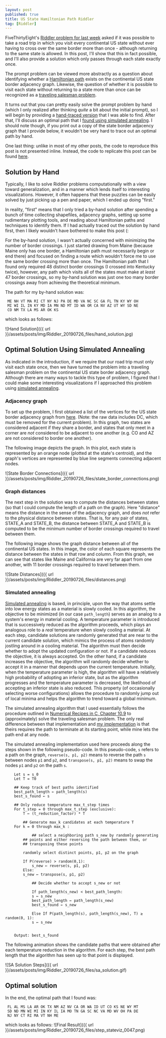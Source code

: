 ```yaml
---
layout: post
published: true
title: US State Hamiltonian Path Riddler
tag: [Riddler]
---
```


FiveThirtyEight's [Riddler problem for last
week](https://fivethirtyeight.com/features/can-you-escape-this-enchanted-maze/)
asked if it was possible to take a road trip in which you visit every
continental US state without ever having to cross over the same border
more than once - although returning to the same state is allowed. In
this post, I'll show that this in fact possible, and I'll also provide
a solution which only passes through each state exactly once.

The prompt problem can be viewed more abstractly as a question about
identifying whether a [Hamiltonian
path](https://en.wikipedia.org/wiki/Hamiltonian_path) exists on the
continental US state border adjacency graph. Likewise, the question of
whether it is possible to visit each state without returning to a
state more than once can be recognized as a [traveling salesman
problem](https://en.wikipedia.org/wiki/Traveling_salesman_problem).

It turns out that you can pretty easily solve the prompt problem by
hand (which I only realized after thinking *quite* a bit about the
initial prompt), so I will begin by providing a [hand-traced
version](#hand-soln) that I was able to find. After that, I'll discuss
an optimal path that I [found using simulated annealing](#sa-soln). I
should note though, if you print out a copy of the state border
adjacency graph that I provide below, it wouldn't be very hard to
trace out an optimal path by hand.

One last thing: unlike in most of my other posts, the code to
reproduce this post is not presented inline. Instead, the code to
replicate this post can be found
[here](https://github.com/pkepley/blog-notebooks/tree/master/20190726_RiddlerSoln).

<a id="hand-soln"></a>
## Solution by Hand 

Typically, I like to solve Riddler problems computationally with a
view toward generalization, and in a manner which lends itself to
interesting visualizations. However, it often happens that these
puzzles can be easily solved by just picking up a pen and paper, which
I ended up doing "first."

In reality, "first" means that I only tried a by-hand solution after
spending a bunch of time collecting shapefiles, adjacency graphs,
setting up some rudimentary plotting tools, and reading about
Hamiltonian paths and techniques to identify them. If I had actually
traced out the solution by hand first, then I likely wouldn't have
bothered to make this post (:

For the by-hand solution, I wasn't actually concerned with minimizing
the number of border crossings. I just started drawing from Maine
(because Maine only has one border, a Hamiltonian path must
necessarily begin or end there) and focused on finding a route which
wouldn't force me to use the same border crossing more than once. The
Hamiltonian path that I found only required 48 distinct border
crossings (I crossed into Kentucky twice), however, any path which
visits all of the states must make at *least* 47 border crossings, so
my by-hand solution was just one too many border crossings away from
achieving the theoretical minimum.

The path for my by-hand solution was:
```
 ME NH VT MA RI CT NY NJ PA DE MD VA NC SC GA FL TN KY WY OH
 MI WI IL IN KY MD IA MN ND MT ID WA OR CA NV AZ UT WY SD NE
 CO NM TX LA MS AR OK KS
```
which looks as follows:

![Hand Solution]({{ url }}/assets/posts/img/Riddler_20190726_files/hand_solution.jpg)

<a id="sa-soln"></a>
## Optimal Solution Using Simulated Annealing

As indicated in the introduction, if we require that our road trip
must only visit each state once, then we have turned the problem into
a traveling salesman problem on the continental US state border
adjacency graph. Although there are many ways to tackle this type of
problem, I figured that I could make some interesting visualizations
if I approached this problem using [simulated
annealing](https://en.wikipedia.org/wiki/Simulated_annealing).


### Adjacency graph

To set up the problem, I first obtained a list of the vertices for the
US state border adjacency graph from
[here](https://www-cs-faculty.stanford.edu/~knuth/contiguous-usa.dat). (Note:
the raw data includes DC, which must be removed for the current
problem). In this graph, two states are considered adjacent if they
share a border, and states that only meet in a corner are *not*
considered to be adjacent to one another (e.g. CO and AZ are not
considered to border one another).

The following image depicts the graph. In this plot, each state is
represented by an orange node (plotted at the state's centroid), and
the graph's vertices are represented by blue line segments connecting
adjacent nodes.

![State Border Connections]({{ url }}/assets/posts/img/Riddler_20190726_files/state_border_connections.png)

### Graph distances

The next step in the solution was to compute the distances between
states (so that I could compute the length of a path on the
graph). Here "distance" means the distance in the sense of the
adjacency graph, and does *not* refer to the physical distance between
states. That is, for any pair of states, STATE_A and STATE_B, the
distance between STATE_A and STATE_B is computed to be the minimum
number of border crossings required to travel between them.

The following image shows the graph distance between all of the
continental US states. In this image, the color of each square
represents the distance between the states in that row and
column. From this graph, we can see that states like Maine and
California are very far apart from one another, with 11 border
crossings required to travel between them.

![State Distances]({{ url }}/assets/posts/img/Riddler_20190726_files/distances.png)

### Simulated annealing

[Simulated
annealing](https://en.wikipedia.org/wiki/Simulated_annealing) is
based, in principle, upon the way that atoms settle into low energy
states as a material is slowly cooled. In this algorithm, the
objective to be minimized (in our case `path_length`) serves as an
analog to a system's energy in material cooling. A temperature
parameter is introduced that is successively reduced as the algorithm
proceeds, which plays an analogous role to a *real* temperature when
slowly cooling a material. At each step, candidate solutions are
randomly generated that are near to the current candidate solution,
which mimics the process of atoms randomly jostling around in a
cooling material. The algorithm must then decide whether to adopt the
updated configuration or not. If a candidate reduces the objective, it
is always accepted. On the other hand, if a candidate increases the
objective, the algorithm will randomly decide whether to accept it in
a manner that depends upon the current temperature. Initially, when
the temperature parameter is high, the algorithm will have a
relatively high probability of adopting an inferior state, but as the
algorithm progresses and the temperature parameter is decreased, the
likelihood of accepting an inferior state is also reduced. This
property (of occasionally selecting worse configurations) allows the
procedure to randomly jump out of local minima and helps the algorithm
to trend toward a global minimum.


The simulated annealing algorithm that I used essentially follows the
procedure outlined in [Numerical Recipes in C, Chapter
10.9](http://www.nrbook.com/a/bookcpdf.php) to (approximately) solve
the traveling salesman problem. The only real difference between that
implementation and [my
implementation](https://github.com/pkepley/blog-notebooks/blob/master/20190726_RiddlerSoln/simulated_annealing.py)
is that theirs requires the path to terminate at its starting point,
while mine lets the path end at any node.


The simulated annealing implementation used here proceeds along the
steps shown in the following pseudo-code. In this pseudo-code, `s`
refers to a path on the graph, `reverse(s, p1, p2)` means to reverse
the path `s` between nodes `p1` and `p2`, and `transpose(s, p1, p2)`
means to swap the nodes `p1` and `p2` on the path `s`.

```
    Let s = s_0
    Let T = T0    

    ## Keep track of best paths identified	
    best_path_length ← path_length(s)
    best_s_found ← s

    ## Only reduce temperature max_t_step times
    For t_step = 0 through max_t_step (exclusive):
        T ← (t_reduction_factor) * T

        ## Generate max_k candidates at each temperature T
	For k = 0 through max_k :
	
            ## select a neighboring path s_new by randomly generating 
	    ## points and either reversing the path between them, or 
	    ## transposing these points
	
	    randomly select distinct points, p1, p2 on the graph
	    
	    If P(reverse) > random(0,1):
	        s_new ← reverse(s, p1, p2)
	    Else:
		s_new ← transpose(s, p1, p2)

            ## Decide whether to accept s_new or not
	    
            If path_length(s_new) < best_path_length:
	        s ← s_new
  	        best_path_length ← path_length(s_new)
	        best_s_found ← s_new

            Else If P(path_length(s), path_length(s_new), T) ≥ random(0, 1):
	      	s ← s_new
		
		
    Output: best_s_found
```

The following animation shows the candidate paths that were obtained
after each temperature reduction in the algorithm. For each step, the
best path length that the algorithm has seen up to that point is
displayed.

![SA Solution Steps]({{ url }}/assets/posts/img/Riddler_20190726_files/sa_solution.gif)

## Optimal solution

In the end, the optimal path that I found was:
```
 FL AL MS LA AR OK TX NM AZ NV CA OR WA ID UT CO KS NE WY MT
 SD ND MN WI MI IN KY IL IA MO TN GA SC NC VA MD WV OH PA DE
 NJ NY CT RI MA VT NH ME
```

which looks as follows:
![Final Result]({{ url }}/assets/posts/img/Riddler_20190726_files/step_stateviz_0047.png)

